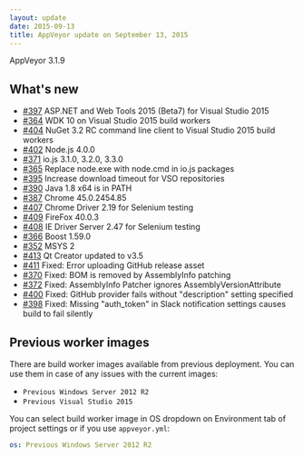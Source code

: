 ```yaml
---
layout: update
date: 2015-09-13
title: AppVeyor update on September 13, 2015
---
```


AppVeyor 3.1.9

## What's new

* [#397](https://github.com/appveyor/ci/issues/397) ASP.NET and Web Tools 2015 (Beta7) for Visual Studio 2015
* [#364](https://github.com/appveyor/ci/issues/364) WDK 10 on Visual Studio 2015 build workers
* [#404](https://github.com/appveyor/ci/issues/404) NuGet 3.2 RC command line client to Visual Studio 2015 build workers
* [#402](https://github.com/appveyor/ci/issues/402) Node.js 4.0.0
* [#371](https://github.com/appveyor/ci/issues/371) io.js 3.1.0, 3.2.0, 3.3.0
* [#365](https://github.com/appveyor/ci/issues/365) Replace node.exe with node.cmd in io.js packages
* [#395](https://github.com/appveyor/ci/issues/395) Increase download timeout for VSO repositories
* [#390](https://github.com/appveyor/ci/issues/390) Java 1.8 x64 is in PATH
* [#387](https://github.com/appveyor/ci/issues/387) Chrome 45.0.2454.85
* [#407](https://github.com/appveyor/ci/issues/407) Chrome Driver 2.19 for Selenium testing
* [#409](https://github.com/appveyor/ci/issues/409) FireFox 40.0.3
* [#408](https://github.com/appveyor/ci/issues/408) IE Driver Server 2.47 for Selenium testing
* [#366](https://github.com/appveyor/ci/issues/366) Boost 1.59.0
* [#352](https://github.com/appveyor/ci/issues/352) MSYS 2
* [#413](https://github.com/appveyor/ci/issues/413) Qt Creator updated to v3.5
* [#411](https://github.com/appveyor/ci/issues/411) Fixed: Error uploading GitHub release asset
* [#370](https://github.com/appveyor/ci/issues/370) Fixed: BOM is removed by AssemblyInfo patching
* [#372](https://github.com/appveyor/ci/issues/372) Fixed: AssemblyInfo Patcher ignores AssemblyVersionAttribute
* [#400](https://github.com/appveyor/ci/issues/400) Fixed: GitHub provider fails without "description" setting specified
* [#398](https://github.com/appveyor/ci/issues/398) Fixed: Missing "auth_token" in Slack notification settings causes build to fail silently

## Previous worker images

There are build worker images available from previous deployment. You can use them in case of any issues with the current images:

* `Previous Windows Server 2012 R2`
* `Previous Visual Studio 2015`

You can select build worker image in OS dropdown on Environment tab of project settings or if you use `appveyor.yml`:

```yaml
os: Previous Windows Server 2012 R2
```

